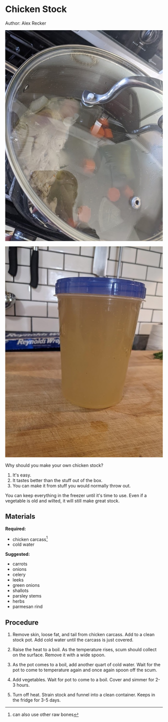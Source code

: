 # Chicken Stock

Author: Alex Recker

![](../images/chicken-stock-1.jpg)

![](../images/chicken-stock-2.jpg)

Why should you make your own chicken stock?

1. It's easy.
2. It tastes better than the stuff out of the box.
3. You can make it from stuff you would normally throw out.

You can keep everything in the freezer until it's time to use.  Even
if a vegetable is old and wilted, it will still make great stock.

## Materials

**Required:**

- chicken carcass[^1]
- cold water

**Suggested:**

- carrots
- onions
- celery
- leeks
- green onions
- shallots
- parsley stems
- herbs
- parmesan rind

## Procedure

1. Remove skin, loose fat, and tail from chicken carcass.  Add to a clean stock pot.  Add cold water until the carcass is just covered.

2. Raise the heat to a boil.  As the temperature rises, scum should collect on the surface.  Remove it with a wide spoon.

3. As the pot comes to a boil, add another quart of cold water.  Wait for the pot to come to temperature again and once again spoon off the scum.

4. Add vegetables.  Wait for pot to come to a boil.  Cover and simmer for 2-3 hours.

5. Turn off heat.  Strain stock and funnel into a clean container.  Keeps in the fridge for 3-5 days.

[^1]: can also use other raw bones
